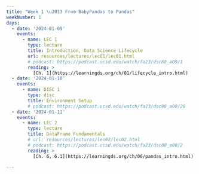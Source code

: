 ```yaml
---
title: "Week 1 \u2013 From BabyPandas to Pandas"
weekNumber: 1
days:
  - date: '2024-01-09'
    events:
      - name: LEC 1
        type: lecture
        title: Introduction, Data Science Lifecycle
        url: resources/lectures/lec01/lec01.html
        # podcast: https://podcast.ucsd.edu/watch/fa23/dsc80_a00/1
        reading: >
          [Ch. 1](https://learningds.org/ch/01/lifecycle_intro.html)
  - date: '2024-01-10'
    events:
      - name: DISC 1
        type: disc
        title: Environment Setup
        # podcast: https://podcast.ucsd.edu/watch/fa23/dsc80_a00/20
  - date: '2024-01-11'
    events:
      - name: LEC 2
        type: lecture
        title: DataFrame Fundamentals
        # url: resources/lectures/lec02/lec02.html
        # podcast: https://podcast.ucsd.edu/watch/fa23/dsc80_a00/2
        reading: >
          [Ch. 6, 6.1](https://learningds.org/ch/06/pandas_intro.html)

---
```

